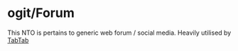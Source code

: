 # ogit/Forum

This NTO is pertains to generic web forum / social media. Heavily utilised by [TabTab](https://tabtab.co/)
